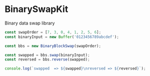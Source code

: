 # BinarySwapKit
Binary data swap library

```javascript
const swapOrder = [7, 3, 0, 4, 1, 2, 5, 6];
const binaryInput = new Buffer('0123456789abcdef');

const bbs = new BinaryBlockSwap(swapOrder);

const swapped = bbs.swap(binaryInput);
const reversed = bbs.reverse(swapped);

console.log(`swapped  => ${swapped}\nreversed => ${reversed}`);
```
